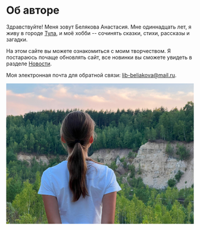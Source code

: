 # Об авторе

Здравствуйте! Меня зовут Белякова Анастасия. Мне одиннадцать лет, я живу в городе [Тула](https://ru.wikipedia.org/wiki/%D0%A2%D1%83%D0%BB%D0%B0), и моё хобби -- сочинять сказки, стихи, рассказы и загадки.

На этом сайте вы можете ознакомиться с моим творчеством. Я постараюсь почаще обновлять сайт, все новинки вы сможете увидеть в разделе [Новости](news.md).

Моя электронная почта для обратной связи: lib-beliakova@mail.ru.

![Автор](images/author.jpg)
